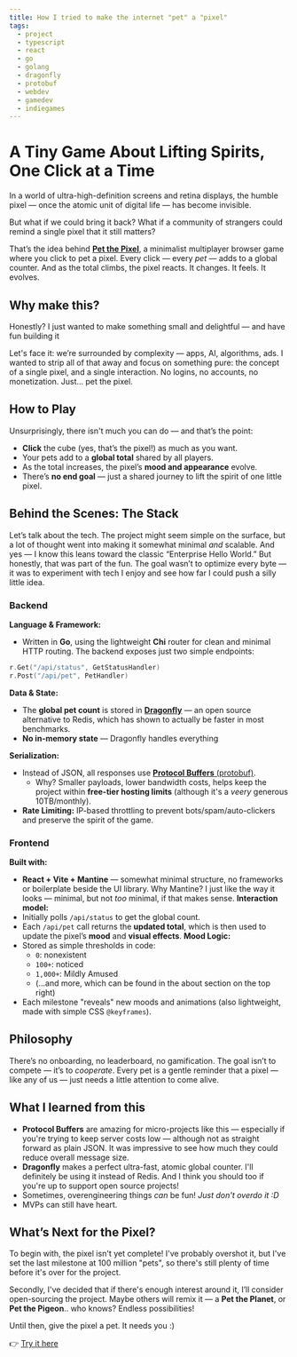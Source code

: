 ```yaml
---
title: How I tried to make the internet "pet" a "pixel"
tags:
  - project
  - typescript
  - react
  - go
  - golang
  - dragonfly
  - protobuf
  - webdev
  - gamedev
  - indiegames
---
```

# A Tiny Game About Lifting Spirits, One Click at a Time
In a world of ultra-high-definition screens and retina displays, the humble pixel — once the atomic unit of digital life — has become invisible.

But what if we could bring it back? What if a community of strangers could remind a single pixel that it still matters?

That’s the idea behind [**Pet the Pixel**](https://ptp.051205.xyz/), a minimalist multiplayer browser game where you click to pet a pixel. Every click — every _pet_ — adds to a global counter. And as the total climbs, the pixel reacts. It changes. It feels. It evolves.

## Why make this?
Honestly? I just wanted to make something small and delightful — and have fun building it

Let's face it: we’re surrounded by complexity — apps, AI, algorithms, ads. I wanted to strip all of that away and focus on something pure: the concept of a single pixel, and a single interaction. No logins, no accounts, no monetization. Just... pet the pixel.

## How to Play
Unsurprisingly, there isn't much you can do — and that’s the point:
- **Click** the cube (yes, that’s the pixel!) as much as you want.
- Your pets add to a **global total** shared by all players.
- As the total increases, the pixel’s **mood and appearance** evolve.
- There’s **no end goal** — just a shared journey to lift the spirit of one little pixel.

## Behind the Scenes: The Stack
Let’s talk about the tech. The project might seem simple on the surface, but a lot of thought went into making it somewhat minimal _and_ scalable.
And yes — I know this leans toward the classic “Enterprise Hello World.” But honestly, that was part of the fun. The goal wasn’t to optimize every byte — it was to experiment with tech I enjoy and see how far I could push a silly little idea.

### Backend
**Language & Framework:**
- Written in **Go**, using the lightweight **Chi** router for clean and minimal HTTP routing.
The backend exposes just two simple endpoints:
```go
r.Get("/api/status", GetStatusHandler)
r.Post("/api/pet", PetHandler)
```

**Data & State:**
- The **global pet count** is stored in [**Dragonfly**](https://www.dragonflydb.io/) — an open source alternative to Redis, which has shown to actually be faster in most benchmarks.
- **No in-memory state** — Dragonfly handles everything

**Serialization:**
- Instead of JSON, all responses use [**Protocol Buffers** (protobuf)](https://protobuf.dev/).
	- Why? Smaller payloads, lower bandwidth costs, helps keep the project within **free-tier hosting limits** (although it's a *veery* generous 10TB/monthly).
- **Rate Limiting:** IP-based throttling to prevent bots/spam/auto-clickers and preserve the spirit of the game.

### Frontend
**Built with:**
- **React + Vite + Mantine** — somewhat minimal structure, no frameworks or boilerplate beside the UI library. Why Mantine? I just like the way it looks — minimal, but not *too* minimal, if that makes sense.
**Interaction model:**
- Initially polls `/api/status` to get the global count.
- Each `/api/pet` call returns the **updated total**, which is then used to update the pixel’s **mood** and **visual effects**.
**Mood Logic:**
- Stored as simple thresholds in code:
	- `0`: nonexistent
	- `100+`: noticed
	- `1,000+`: Mildly Amused
	- (...and more, which can be found in the about section on the top right)
- Each milestone "reveals" new moods and animations (also lightweight, made with simple CSS `@keyframes`).

## Philosophy
There’s no onboarding, no leaderboard, no gamification. The goal isn’t to compete — it’s to _cooperate_. Every pet is a gentle reminder that a pixel — like any of us — just needs a little attention to come alive.

## What I learned from this
- **Protocol Buffers** are amazing for micro-projects like this — especially if you're trying to keep server costs low — although not as straight forward as plain JSON. It was impressive to see how much they could reduce overall message size.
- **Dragonfly** makes a perfect ultra-fast, atomic global counter. I'll definitely be using it instead of Redis. And I think you should too if you're up to support open source projects! 
- Sometimes, overengineering things _can_ be fun! _Just don't overdo it :D_
- MVPs can still have heart.

## What’s Next for the Pixel?
To begin with, the pixel isn't yet complete! I've probably overshot it, but I've set the last milestone at 100 million "pets", so there's still plenty of time before it's over for the project.

Secondly, I've decided that if there's enough interest around it, I’ll consider open-sourcing the project. Maybe others will remix it — a **Pet the Planet**, or **Pet the Pigeon**.. who knows? Endless possibilities!

Until then, give the pixel a pet. It needs you :)

👉 [Try it here](https://ptp.051205.xyz/)